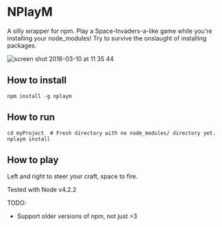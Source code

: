 # NPlayM
A silly wrapper for npm. Play a Space-Invaders-a-like game while you're installing your node_modules!
Try to survive the onslaught of installing packages. 

![screen shot 2016-03-10 at 11 35 44](https://cloud.githubusercontent.com/assets/7237525/13668378/450a150a-e6b4-11e5-96ef-4edbb5b7b3ba.png)

## How to install
```
npm install -g nplaym
```
## How to run
```
cd myProject  # Fresh directory with no node_modules/ directory yet.
nplaym install
```
## How to play
Left and right to steer your craft, space to fire.

Tested with Node v4.2.2

TODO:
- Support older versions of npm, not just >3
